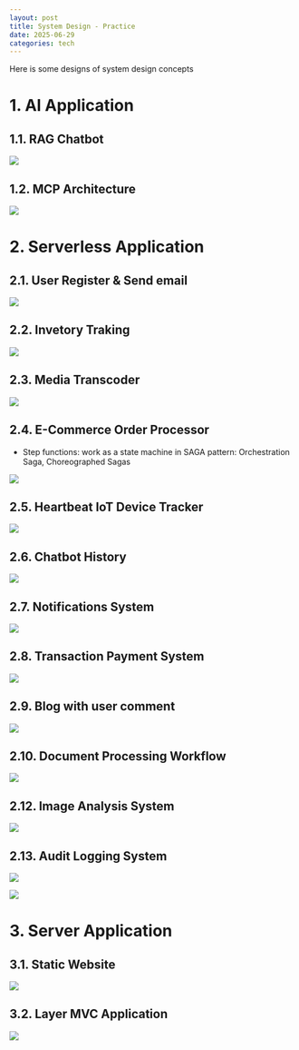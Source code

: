 ```yaml
---
layout: post
title: System Design - Practice
date: 2025-06-29
categories: tech
---
```


Here is some designs of system design concepts

# 1. AI Application

## 1.1. RAG Chatbot

![](/images/System-Design/Domain/rag-system-design.png)

## 1.2. MCP Architecture

![](/images/System-Design/Domain/mcp_architecture.avif)

# 2. Serverless Application

## 2.1. User Register & Send email

![](/images/System-Design/Domain/serverless_register.png)

## 2.2. Invetory Traking

![](/images/System-Design/Domain/inventory_tracking.png)

## 2.3. Media Transcoder

![](/images/System-Design/Domain/media_transcoding.png)

## 2.4. E-Commerce Order Processor

- Step functions: work as a state machine in SAGA pattern: Orchestration Saga, Choreographed Sagas

![](/images/System-Design/Domain/e-comerece_order_tracking.png)

## 2.5. Heartbeat IoT Device Tracker

![](/images/System-Design/Domain/iot_device_tracking.png)

## 2.6. Chatbot History

![](/images/System-Design/Domain/chatbot_history_logging.png)

## 2.7. Notifications System

![](/images/System-Design/Domain/notification_system.png)

## 2.8. Transaction Payment System

![](/images/System-Design/Domain/payment_system.png)

## 2.9. Blog with user comment

![](/images/System-Design/Domain/social_media_system.png)

## 2.10. Document Processing Workflow

![](/images/System-Design/Domain/document_processing_workflow.png)

## 2.12. Image Analysis System

![](/images/System-Design/Domain/image_analysis.png)

## 2.13. Audit Logging System

![](/images/System-Design/Domain/audit_logging_system.png)

![](/images/AWS/aws_business_intelligence.png)

# 3. Server Application

## 3.1. Static Website

![](/images/AWS/static_security_website.png)

## 3.2. Layer MVC Application

![](/images/AWS/recipe_sharing_final.png)
